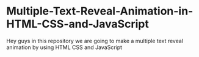 # Multiple-Text-Reveal-Animation-in-HTML-CSS-and-JavaScript
Hey guys in this repository we are going to make a multiple text reveal animation by using HTML CSS and JavaScript
